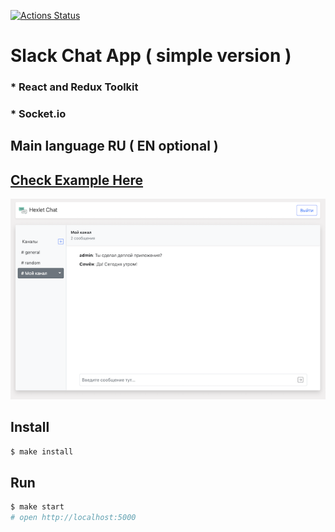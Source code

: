 [![Actions Status](https://github.com/Foppp/frontend-project-lvl4/workflows/hexlet-check/badge.svg)](https://github.com/Foppp/frontend-project-lvl4/actions)

# Slack Chat App ( simple version ) 
### * React and Redux Toolkit 
### * Socket.io
## Main language RU ( EN optional )


## [Check Example Here](https://slack-chat-hexlet.herokuapp.com/)

[![image info](./src/images/chatPic.png)](https://slack-chat-hexlet.herokuapp.com/)
## Install

```sh
$ make install
```

## Run

```sh
$ make start
# open http://localhost:5000
```
